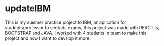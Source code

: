 # updateIBM

This is my summer practice project to IBM, an aplication for students/professor to see/add exams, this project was made with REACT.js, BOOTSTRAP and JAVA. 
I worked with 4 students in team to make this project and now I want to develop it more.
